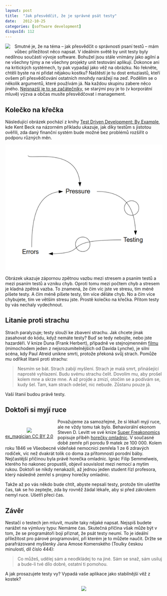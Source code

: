 ```yaml
---
layout: post
title:  "Jak přesvědčit, že je správné psát testy"
date:   2012-10-25
categories: [software development]
disqusId: 112
---
```

<div style="float: left; margin: 0 1em 1em 0; text-align: center;"><a href="http://www.flickr.com/photos/bantercz/8094597899/in/photostream"><img src="http://farm9.staticflickr.com/8193/8094597899_b8db71f99b_m.jpg" /></a></div>Smutné je, že na téma – jak přesvědčit o správnosti psaní testů – mám vůbec příležitost něco napsat. V ideálním světě by unit testy byly nedílnou součástí vývoje software. Bohužel jsou stále vnímány jako agilní a ne všechny týmy a ne všechny projekty unit testování aplikují. Dokonce ani na kritických systémech, ty pak vypadají jako věž na obrázku. No řekněte, chtěli byste na ni přidat nějakou kostku? Naštěstí je tu dost entuziastů, kteří ovšem při přesvědčování ostatních mnohdy narážejí na zeď. Podělím se o několik argumentů, které používám já. Na každou skupinu zabere  něco jiného. <a href="/item/107">Nejsnazší je to se začátečníky</a>, se starými psy je to (v korporátní mluvě) výzva a občas musíte přesvědčovat i management.
<!--more-->

<div style="clear: both"></div>

Kolečko na křečka
------

Následující obrázek pochází z knihy <a href="http://amzn.to/TyHvC3">Test Driven Development: By Example</a>, kde Kent Beck na názorném příkladu ukazuje, jak díky testům s jistotou ověřili, zda daný finanční systém bude možné bez problémů rozšířit o podporu různých měn. 

![](/assets/2012-10-25/20121025-kolecko_na_krecka.png)

Obrázek ukazuje zápornou zpětnou vazbu mezi stresem a psaním testů a mezi psaním testů a vzniku chyb. Oproti tomu mezi počtem chyb a stresem je kladná zpětná vazba. To znamená, že čím víc jste ve stresu, tím méně píšete testy. A čím méně píšete testy, tím více děláte chyb. No a čím více chybujete, tím ve větším stresu jste. Prostě kolečko na křečka. Přitom testy by vás nechaly vydechnout.

Litanie proti strachu
------

Strach paralyzuje; testy slouží ke zbavení strachu. Jak chcete jinak zasahovat do kódu, když nemáte testy? Buď se tedy nebojíte, nebo jste hazardéři. V knize Duna (Frank Herbert), případně ve stejnojmenném <a href="http://www.csfd.cz/film/6250-duna/">filmu</a> (mimochodem jeden z nejsrozumitelnějších od Davida Lynche), je silní scéna, kdy Paul Atreid unikne smrti, protože překoná svůj strach. Pomůže mu odříkat litanii proti strachu:

> Nesmím se bát. Strach zabíjí myšlení. Strach je malá smrt, přinášející naprosté vyhlazení. Budu svému strachu čelit. Dovolím mu, aby prošel 
kolem mne a skrze mne. A až projde a zmizí, otočím se a podívám se, kudy šel. Tam, kam strach odešel, nic nebude. Zůstanu pouze já.

Vaší litanií budou právě testy.

Doktoři si myjí ruce
------

<div style="float: left; margin: 2em 1em 1em 0em; text-align: center;"><a href="http://www.flickr.com/photos/ex_magician/2538223777/"><img src="http://farm3.staticflickr.com/2412/2538223777_14c7824f02_m.jpg" /></a><br/><a href="http://www.flickr.com/photos/ex_magician/2538223777/">ex_magician CC BY 2.0</a></div>
Považujeme za samozřejmé, že si lékaři myjí ruce, ale ne vždy tomu tak bylo. Behaviorální ekonom Steven D. Levitt ve své knize <a href="http://amzn.to/S41pBZ">Super Freakonomics</a> popisuje příběh <a href="http://cs.wikipedia.org/wiki/Hore%C4%8Dka_omladnic">horečky omladnic</a>. V současné době zemře při porodu 9&nbsp;matek&nbsp;ze&nbsp;100&nbsp;000. Kolem roku 1846 ve Všeobecné vídeňské nemocnici zemřela 1 ze 6 zdravých rodiček, víc než dvakrát tolik co doma za přítomnosti porodní báby. Nejčastější příčinou byla právě horečka omladnic. Ignác Filip Semmelweis, kterého ho nakonec propustili, objevil souvislost mezi nemocí a mytím rukou. Doktoři se nikdy nenakazili, až jednou jeden student řízl profesora, který následně zemřel s projevy horečky omladnic.

Takže až po vás někdo bude chtít, abyste nepsali testy, protože tím ušetříte čas, tak se ho zeptejte, zda by rovněž žádal lékaře, aby si před zákrokem nemyl ruce. Ušetří přeci čas.

Závěr
------

Nestačí o testech jen mluvit, musíte taky nějaké napsat. Nejspíš budete narážet na výmluvy typu: Nemáme čas. Skutečná příčina však může být v 
tom, že se programátoři bojí přiznat, že psát testy neumí. To je ideální příležitost pro párové programování, při kterém je to můžete naučit. Držte se parafrázované myšlenky Jana Amose Komenského (Toulky českou minulostí, díl číslo 444):

> Co můžeš, udělej sám a neodkládej to na jiné. Sám se snaž, sám usiluj a bude-li tvé dílo dobré, ostatní ti pomohou.

A jak prosazujete testy vy? Vypadá vaše aplikace jako stabilnější věž z kostek?

<div style="text-align: center;"><a href="http://www.flickr.com/photos/bantercz/8094597571/in/photostream"><img src="http://farm9.staticflickr.com/8051/8094597571_2692911b6a_n.jpg" /></a></div>